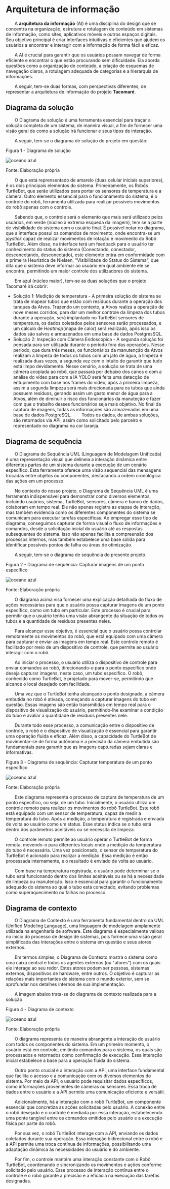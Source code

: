 # Arquitetura de informação

&emsp;&emsp;A **arquitetura da informação** (AI) é uma disciplina do design que se concentra na organização, estrutura e rotulagem de conteúdo em sistemas de informação, como sites, aplicativos móveis e outros espaços digitais. Seu objetivo principal é criar interfaces intuitivas e eficientes que ajudem os usuários a encontrar e interagir com a informação de forma fácil e eficaz.

&emsp;&emsp;A AI é crucial para garantir que os usuários possam navegar de forma eficiente e encontrar o que estão procurando sem dificuldade. Ela aborda questões como a organização de conteúdo, a criação de esquemas de navegação claros, a rotulagem adequada de categorias e a hierarquia de informações.

&emsp;&emsp;A seguir, tem-se duas formas, com perspectivas diferentes, de representar a arquitetura de informação do projeto **Tacomaré**.


## Diagrama da solução

&emsp;&emsp;O Diagrama de solução é uma ferramenta essencial para traçar a solução completa de um sistema, de maneira visual, a fim de fornecer uma visão geral de como a solução irá funcionar e seus tipos de interação.

&emsp;&emsp;A seguir, tem-se o diagrama de solução do projeto em questão:

<p style={{textAlign: 'center'}}>Figura 1 - Diagrama de solução</p>

![oceano azul](../../../static/img/arquitetura-diagrama.png)

<p style={{textAlign: 'center'}}>Fonte: Elaboração própria</p>

&emsp;&emsp;O que está reprensentado de amarelo (duas celular iniciais superiores), é os dois principais elementos do sistema. Primeiramente, os Robôs TurtleBot, que serão utilizados para portar os sensores de temperatura e a câmera. Outro elemento essencial para o funcionamento do sistema, é o controle do robô, ferramenta utilizada para realizar possíveis movimentos do robô apenas com o controle.

&emsp;&emsp;Sabendo que, o controle será o elemento que mais será utilizado pelos usuários, em verde (núcleo à extrema esqueda da imagem), tem se a parte de visibilidade do sistema com o usuário final. É possível notar no diagrama, que a interface possui os comandos de movimento, onde encontra-se um *joystick* capaz de realizar movimentos de rotação e movimento do Robô TurtleBot. Além disso, na interface terá um feedback para o usuário ter conhecimento do status do sistema (Conectando, conectador, desconectando, desconectado), este elemento entra em conformidade com a primeira Heurística de Nielsen, "Visibilidade do Status do Sistema", que dita que o sistema deve informar ao usuário em qual ambiente ele se encontra, permitindo um maior controle dos utilizadores do sistema.

&emsp;&emsp;Em azul (núcleo maior), tem-se as duas soluções que o projeto Tacomaré irá cobrir:
- Solução 1: Medição de temperatura - A primeira solução do sistema se trata de mapear tubos que estão com resíduos durante a operação dos tanques da Atvos. Trazendo um contexto, a Atvos realiza a operação de nove meses corridos, para dar um melhor controle da limpeza dos tubos durante a operação, será implantado no TurtleBot sensores de temperatura, os dados coletados pelos sensores serão processados, e um cálculo de *Heatmap*(mapa de calor) será realizado, após isso os dados são salvos e armazenados em uma base de dados PostgresSQL.
- Solução 2: Inspeção com Câmera Endoscópica - A segunda solução foi pensada para ser utilizada durante o período fora das operações. Nesse período, que dura três meses, os funcionários da manutenção da Atvos realizam a limpeza de todos os tubos com um jato de água, a limpeza é realizada duas vezes, a segunda vez com o intuito de garantir que tudo está limpo devidamente. Nesse cenário, a solução se trata de uma câmera acoplada ao robô, que passará por debaixo dos canos e com a análise do vídeo para com a IA YOLO será feita uma detecção de entupimento com base nos frames do vídeo, após a primeira limpeza, assim a segunda limpeza será mais direcionada para os tubos que ainda possuem resíduos, gerando assim um gasto menor de água para a Atvos, além de diminuir o risco dos funcionários da manuteção e fazer com que o trabalho desses funcionários seja mais objetivo. No final da captura de imagens, todas as informações são armazenadas em uma base de dados PostgreSQL.
&emsp;&emsp;Todos os dados, de ambas soluções, são retornados via API, assim como solicitado pelo parceiro e representado no diagrama na cor laranja.


## Diagrama de sequência

&emsp;&emsp;O Diagrama de Sequência UML (Linguagem de Modelagem Unificada) é uma representação visual que delineia a interação dinâmica entre diferentes partes de um sistema durante a execução de um cenário específico. Esta ferramenta oferece uma visão sequencial das mensagens trocadas entre objetos ou componentes, destacando a ordem cronológica das ações em um processo.

&emsp;&emsp;No contexto do nosso projeto, o Diagrama de Sequência UML é uma ferramenta indispensável para demonstrar como diversos elementos, incluindo usuários, sistema, TurtleBot, sensores, câmera e banco de dados, colaboram em tempo real. Ele não apenas registra as etapas de interação, mas também evidencia como os diferentes componentes do sistema se comunicam para executar tarefas específicas. Ao empregar esse tipo de diagrama, conseguimos capturar de forma visual o fluxo de informações e comandos, desde a solicitação inicial do usuário até as respostas subsequentes do sistema. Isso não apenas facilita a compreensão dos processos internos, mas também estabelece uma base sólida para identificar possíveis pontos de falha ou áreas de otimização. 

&emsp;&emsp;A seguir, tem-se o diagrama de sequência do presente projeto.

<p style={{textAlign: 'center'}}>Figura 2 - Diagrama de sequência: Capturar imagens de um ponto específico</p>

![oceano azul](../../../static/img/dia_seq1.png)

<p style={{textAlign: 'center'}}>Fonte: Elaboração própria</p>

&emsp;&emsp;O diagrama acima visa fornecer uma explicação detalhada do fluxo de ações necessárias para que o usuário possa capturar imagens de um ponto específico, como um tubo em particular. Este processo é crucial para permitir que o usuário tenha uma visão abrangente da situação de todos os tubos e a quantidade de resíduos presentes neles.

&emsp;&emsp;Para alcançar esse objetivo, é essencial que o usuário possa controlar remotamente os movimentos do robô, que está equipado com uma câmera para capturar e enviar as imagens em tempo real. Este controle remoto é facilitado por meio de um dispositivo de controle, que permite ao usuário interagir com o robô.

&emsp;&emsp;Ao iniciar o processo, o usuário utiliza o dispositivo de controle para enviar comandos ao robô, direcionando-o para o ponto específico onde deseja capturar imagens, neste caso, um tubo específico. O robô, conhecido como TurtleBot, é projetado para mover-se, permitindo que alcance o local desejado com facilidade.

&emsp;&emsp;Uma vez que o TurtleBot tenha alcançado o ponto designado, a câmera embutida no robô é ativada, começando a capturar imagens do tubo em questão. Essas imagens são então transmitidas em tempo real para o dispositivo de visualização do usuário, permitindo-lhe examinar a condição do tubo e avaliar a quantidade de resíduos presentes nele.

&emsp;&emsp;Durante todo esse processo, a comunicação entre o dispositivo de controle, o robô e o dispositivo de visualização é essencial para garantir uma operação fluida e eficaz. Além disso, a capacidade do TurtleBot de movimentar-se de forma autônoma e a precisão da câmera embutida são fundamentais para garantir que as imagens capturadas sejam claras e informativas.

<p style={{textAlign: 'center'}}>Figura 3 - Diagrama de sequência: Capturar temperatura de um ponto específico</p>

![oceano azul](../../../static/img/dia_seq1.png)

<p style={{textAlign: 'center'}}>Fonte: Elaboração própria</p>

&emsp;&emsp;Este diagrama representa o processo de captura de temperatura de um ponto específico, ou seja, de um tubo. Inicialmente, o usuário utiliza um controle remoto para realizar os movimentos do robô TurtleBot. Este robô está equipado com um sensor de temperatura, capaz de medir a temperatura do tubo. Após a medição, a temperatura é registrada e enviada de volta ao usuário como um status. Esse status indica se o tubo está dentro dos parâmetros aceitáveis ou se necessita de limpeza.

&emsp;&emsp;O controle remoto permite ao usuário operar o TurtleBot de forma remota, movendo-o para diferentes locais onde a medição da temperatura do tubo é necessária. Uma vez posicionado, o sensor de temperatura do TurtleBot é acionado para realizar a medição. Essa medição é então processada internamente, e o resultado é enviado de volta ao usuário.

&emsp;&emsp;Com base na temperatura registrada, o usuário pode determinar se o tubo está funcionando dentro dos limites aceitáveis ou se há a necessidade de limpeza ou manutenção. Isso é essencial para garantir o funcionamento adequado do sistema ao qual o tubo está conectado, evitando problemas como superaquecimento ou falhas no processo.

## Diagrama de contexto

&emsp;&emsp;O Diagrama de Contexto é uma ferramenta fundamental dentro da UML (Unified Modeling Language), uma linguagem de modelagem amplamente utilizada na engenharia de software. Este diagrama é especialmente valioso no início do processo de design de sistemas, pois fornece uma visão geral simplificada das interações entre o sistema em questão e seus atores externos.

&emsp;&emsp;Em termos simples, o Diagrama de Contexto mostra o sistema como uma caixa central e todos os agentes externos (ou "atores") com os quais ele interage ao seu redor. Estes atores podem ser pessoas, sistemas externos, dispositivos de hardware, entre outros. O objetivo é capturar as relações mais importantes do sistema com o mundo exterior, sem se aprofundar nos detalhes internos de sua implementação.

&emsp;&emsp;A imagem abaixo trata-se do diagrama de contexto realizada para a solução

<p style={{textAlign: 'center'}}>Figura 4 - Diagrama de contexto</p>

![oceano azul](../../../static/img/arquitetura_contexto.png)

<p style={{textAlign: 'center'}}>Fonte: Elaboração própria</p>

&emsp;&emsp;O diagrama representa de maneira abrangente a interação do usuário com todos os componentes do sistema. Em um primeiro momento, o usuário está em controle, emitindo comandos para o sistema, os quais são processados e retornados como confirmação de execução. Essa interação inicial estabelece a base para a operação fluida do sistema.

&emsp;&emsp;Outro ponto crucial é a interação com a API, uma interface fundamental que facilita o acesso e a comunicação com os diversos elementos do sistema. Por meio da API, o usuário pode requisitar dados específicos, como informações provenientes de câmeras ou sensores. Essa troca de dados entre o usuário e a API permite uma comunicação eficiente e versátil.

&emsp;&emsp;Adicionalmente, há a interação com o robô TurtleBot, um componente essencial que concretiza as ações solicitadas pelo usuário. A conexão entre o robô desejado e o controle é mediada por essa interação, estabelecendo uma ponte tangível entre os comandos emitidos pelo usuário e a execução física por parte do robô.

&emsp;&emsp;Por sua vez, o robô TurtleBot interage com a API, enviando os dados coletados durante sua operação. Essa interação bidirecional entre o robô e a API permite uma troca contínua de informações, possibilitando uma adaptação dinâmica às necessidades do usuário e do ambiente.

&emsp;&emsp;Por fim, o controle mantém uma interação constante com o Robô TurtleBot, coordenando e sincronizando os movimentos e ações conforme solicitado pelo usuário. Esse processo de interação contínua entre o controle e o robô garante a precisão e a eficácia na execução das tarefas designadas.